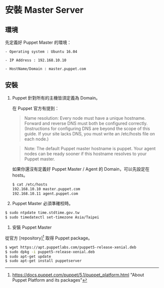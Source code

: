 # 安裝 Master Server

## 環境

先定義好 Puppet Master 的環境：

    - Operating system : Ubuntu 16.04

    - IP Address : 192.168.10.10

    - HostName/Domain : master.puppet.com

## 安裝    
    
1. Puppet 針對所有的主機皆須定義為 Domain。

    在 Puppet 官方有提到：
    
    > Name resolution: Every node must have a unique hostname. Forward and reverse DNS must both be configured correctly. (Instructions for configuring DNS are beyond the scope of this guide. If your site lacks DNS, you must write an /etc/hosts file on each node.)
    
    > Note: The default Puppet master hostname is puppet. Your agent nodes can be ready sooner if this hostname resolves to your Puppet master.
    
    如果你還沒有定義好 Puppet Master / Agent 的 Domain，可以先設定在 hosts。
    
    ```bash
    $ cat /etc/hosts
    192.168.10.10 master.puppet.com
    192.168.10.11 agent.puppet.com
    ```

1. Puppet Master 必須準確校時。

```bash
$ sudo ntpdate time.stdtime.gov.tw
$ sudo timedatectl set-timezone Asia/Taipei
```

1. 安裝 Puppet Master

從官方 [repository][^1] 取得 Puppet package。

```bash
$ wget https://apt.puppetlabs.com/puppet5-release-xenial.deb
$ sudo dpkg -i puppet5-release-xenial.deb
$ sudo apt-get update
$ sudo apt-get install puppetserver
```


[^1]: https://docs.puppet.com/puppet/5.1/puppet_platform.html "About Puppet Platform and its packages"















